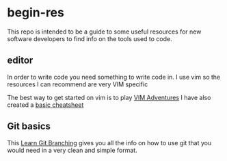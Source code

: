 # begin-res
This repo is intended to be a guide to some useful resources for new software developers to find info on the tools used to code.

## editor
In order to write code you need something to write code in. I use vim so the resources I can recommend are very VIM specific

The best way to get started on vim is to play [VIM Adventures](https://vim-adventures.com/)
I have also created a [basic cheatsheet](./vim-notes.md)  

## Git basics
This [Learn Git Branching](http://learngitbranching.js.org/) gives you all the info on how to use git that you would need in a very clean and simple format.
 
